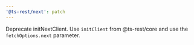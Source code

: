 ```yaml
---
'@ts-rest/next': patch
---
```


Deprecate initNextClient. Use `initClient` from @ts-rest/core and use the `fetchOptions.next` parameter.
